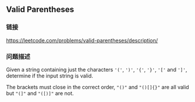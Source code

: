 ## Valid Parentheses  
### 链接  
https://leetcode.com/problems/valid-parentheses/description/  
### 问题描述
Given a string containing just the characters `'('`, `')'`, `'{'`, `'}'`, `'['` and `']'`, determine if the input string is valid.

The brackets must close in the correct order, `"()"` and `"()[]{}"` are all valid but `"(]"` and `"([)]"` are not.
